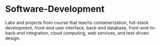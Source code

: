 # Software-Development
Labs and projects from course that teachs containerization, full-stack development, front-end user interface, back-end database, front-end-to-back-end integration, cloud computing, web services, and test-driven design. 
